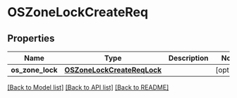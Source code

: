 # OSZoneLockCreateReq

## Properties
Name | Type | Description | Notes
------------ | ------------- | ------------- | -------------
**os_zone_lock** | [**OSZoneLockCreateReqLock**](OSZoneLockCreateReqLock.md) |  | [optional] 

[[Back to Model list]](../README.md#documentation-for-models) [[Back to API list]](../README.md#documentation-for-api-endpoints) [[Back to README]](../README.md)


